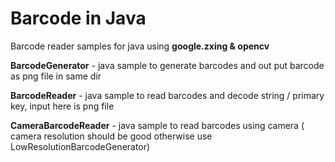 # Barcode in Java

Barcode reader samples for java using **google.zxing & opencv**

**BarcodeGenerator** - java sample to generate barcodes and out put barcode as png file in same dir

**BarcodeReader** -  java sample to read barcodes and decode string / primary key, input here is png file

**CameraBarcodeReader** - java sample to read barcodes using camera ( camera resolution should be good otherwise use LowResolutionBarcodeGenerator)
